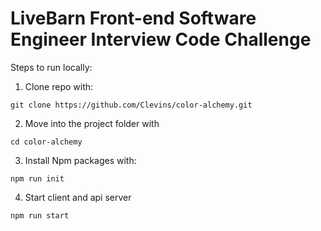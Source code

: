 # LiveBarn Front-end Software Engineer Interview Code Challenge #

Steps to run locally: 

1. Clone repo with: 
```
git clone https://github.com/Clevins/color-alchemy.git
```

2. Move into the project folder with
```
cd color-alchemy
```

3. Install Npm packages with:

```
npm run init
```

4. Start client and api server

```
npm run start
```
